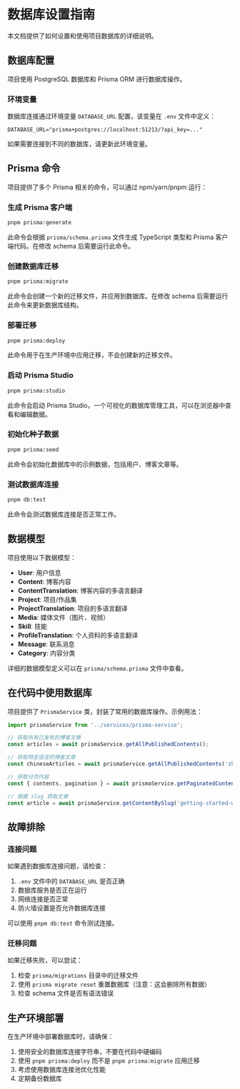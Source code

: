 # 数据库设置指南

本文档提供了如何设置和使用项目数据库的详细说明。

## 数据库配置

项目使用 PostgreSQL 数据库和 Prisma ORM 进行数据库操作。

### 环境变量

数据库连接通过环境变量 `DATABASE_URL` 配置，该变量在 `.env` 文件中定义：

```
DATABASE_URL="prisma+postgres://localhost:51213/?api_key=..."
```

如果需要连接到不同的数据库，请更新此环境变量。

## Prisma 命令

项目提供了多个 Prisma 相关的命令，可以通过 npm/yarn/pnpm 运行：

### 生成 Prisma 客户端

```bash
pnpm prisma:generate
```

此命令会根据 `prisma/schema.prisma` 文件生成 TypeScript 类型和 Prisma 客户端代码。在修改 schema 后需要运行此命令。

### 创建数据库迁移

```bash
pnpm prisma:migrate
```

此命令会创建一个新的迁移文件，并应用到数据库。在修改 schema 后需要运行此命令来更新数据库结构。

### 部署迁移

```bash
pnpm prisma:deploy
```

此命令用于在生产环境中应用迁移，不会创建新的迁移文件。

### 启动 Prisma Studio

```bash
pnpm prisma:studio
```

此命令会启动 Prisma Studio，一个可视化的数据库管理工具，可以在浏览器中查看和编辑数据。

### 初始化种子数据

```bash
pnpm prisma:seed
```

此命令会初始化数据库中的示例数据，包括用户、博客文章等。

### 测试数据库连接

```bash
pnpm db:test
```

此命令会测试数据库连接是否正常工作。

## 数据模型

项目使用以下数据模型：

- **User**: 用户信息
- **Content**: 博客内容
- **ContentTranslation**: 博客内容的多语言翻译
- **Project**: 项目/作品集
- **ProjectTranslation**: 项目的多语言翻译
- **Media**: 媒体文件（图片、视频）
- **Skill**: 技能
- **ProfileTranslation**: 个人资料的多语言翻译
- **Message**: 联系消息
- **Category**: 内容分类

详细的数据模型定义可以在 `prisma/schema.prisma` 文件中查看。

## 在代码中使用数据库

项目提供了 `PrismaService` 类，封装了常用的数据库操作。示例用法：

```typescript
import prismaService from '../services/prisma-service';

// 获取所有已发布的博客文章
const articles = await prismaService.getAllPublishedContents();

// 获取特定语言的博客文章
const chineseArticles = await prismaService.getAllPublishedContents('zh');

// 获取分页内容
const { contents, pagination } = await prismaService.getPaginatedContents(1, 10, 'en');

// 根据 slug 获取文章
const article = await prismaService.getContentBySlug('getting-started-with-react');
```

## 故障排除

### 连接问题

如果遇到数据库连接问题，请检查：

1. `.env` 文件中的 `DATABASE_URL` 是否正确
2. 数据库服务是否正在运行
3. 网络连接是否正常
4. 防火墙设置是否允许数据库连接

可以使用 `pnpm db:test` 命令测试连接。

### 迁移问题

如果迁移失败，可以尝试：

1. 检查 `prisma/migrations` 目录中的迁移文件
2. 使用 `prisma migrate reset` 重置数据库（注意：这会删除所有数据）
3. 检查 schema 文件是否有语法错误

## 生产环境部署

在生产环境中部署数据库时，请确保：

1. 使用安全的数据库连接字符串，不要在代码中硬编码
2. 使用 `pnpm prisma:deploy` 而不是 `pnpm prisma:migrate` 应用迁移
3. 考虑使用数据库连接池优化性能
4. 定期备份数据库
